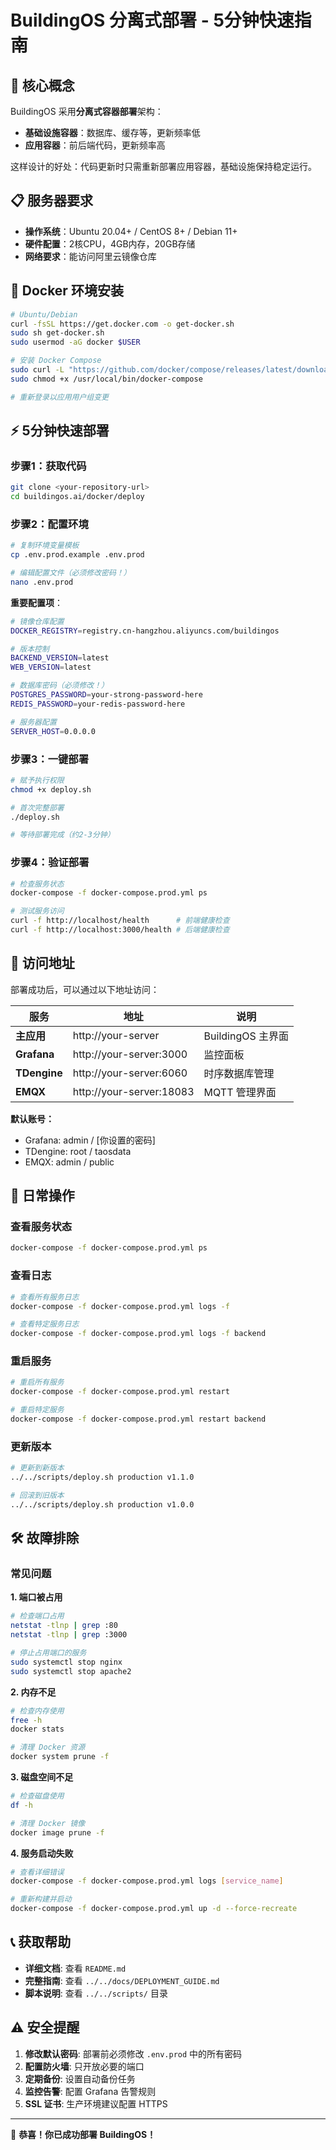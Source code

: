 # BuildingOS 分离式部署 - 5分钟快速指南

## 🎯 核心概念

BuildingOS 采用**分离式容器部署**架构：
- **基础设施容器**：数据库、缓存等，更新频率低
- **应用容器**：前后端代码，更新频率高

这样设计的好处：代码更新时只需重新部署应用容器，基础设施保持稳定运行。

## 📋 服务器要求

- **操作系统**：Ubuntu 20.04+ / CentOS 8+ / Debian 11+
- **硬件配置**：2核CPU，4GB内存，20GB存储
- **网络要求**：能访问阿里云镜像仓库

## 🐳 Docker 环境安装

```bash
# Ubuntu/Debian
curl -fsSL https://get.docker.com -o get-docker.sh
sudo sh get-docker.sh
sudo usermod -aG docker $USER

# 安装 Docker Compose
sudo curl -L "https://github.com/docker/compose/releases/latest/download/docker-compose-$(uname -s)-$(uname -m)" -o /usr/local/bin/docker-compose
sudo chmod +x /usr/local/bin/docker-compose

# 重新登录以应用用户组变更
```

## ⚡ 5分钟快速部署

### 步骤1：获取代码
```bash
git clone <your-repository-url>
cd buildingos.ai/docker/deploy
```

### 步骤2：配置环境
```bash
# 复制环境变量模板
cp .env.prod.example .env.prod

# 编辑配置文件（必须修改密码！）
nano .env.prod
```

**重要配置项**：
```bash
# 镜像仓库配置
DOCKER_REGISTRY=registry.cn-hangzhou.aliyuncs.com/buildingos

# 版本控制
BACKEND_VERSION=latest
WEB_VERSION=latest

# 数据库密码（必须修改！）
POSTGRES_PASSWORD=your-strong-password-here
REDIS_PASSWORD=your-redis-password-here

# 服务器配置
SERVER_HOST=0.0.0.0
```

### 步骤3：一键部署
```bash
# 赋予执行权限
chmod +x deploy.sh

# 首次完整部署
./deploy.sh

# 等待部署完成（约2-3分钟）
```

### 步骤4：验证部署
```bash
# 检查服务状态
docker-compose -f docker-compose.prod.yml ps

# 测试服务访问
curl -f http://localhost/health      # 前端健康检查
curl -f http://localhost:3000/health # 后端健康检查
```

## 🎯 访问地址

部署成功后，可以通过以下地址访问：

| 服务 | 地址 | 说明 |
|------|------|------|
| **主应用** | http://your-server | BuildingOS 主界面 |
| **Grafana** | http://your-server:3000 | 监控面板 |
| **TDengine** | http://your-server:6060 | 时序数据库管理 |
| **EMQX** | http://your-server:18083 | MQTT 管理界面 |

**默认账号：**
- Grafana: admin / [你设置的密码]
- TDengine: root / taosdata
- EMQX: admin / public

## 🔄 日常操作

### 查看服务状态
```bash
docker-compose -f docker-compose.prod.yml ps
```

### 查看日志
```bash
# 查看所有服务日志
docker-compose -f docker-compose.prod.yml logs -f

# 查看特定服务日志
docker-compose -f docker-compose.prod.yml logs -f backend
```

### 重启服务
```bash
# 重启所有服务
docker-compose -f docker-compose.prod.yml restart

# 重启特定服务
docker-compose -f docker-compose.prod.yml restart backend
```

### 更新版本
```bash
# 更新到新版本
../../scripts/deploy.sh production v1.1.0

# 回滚到旧版本
../../scripts/deploy.sh production v1.0.0
```

## 🛠️ 故障排除

### 常见问题

**1. 端口被占用**
```bash
# 检查端口占用
netstat -tlnp | grep :80
netstat -tlnp | grep :3000

# 停止占用端口的服务
sudo systemctl stop nginx
sudo systemctl stop apache2
```

**2. 内存不足**
```bash
# 检查内存使用
free -h
docker stats

# 清理 Docker 资源
docker system prune -f
```

**3. 磁盘空间不足**
```bash
# 检查磁盘使用
df -h

# 清理 Docker 镜像
docker image prune -f
```

**4. 服务启动失败**
```bash
# 查看详细错误
docker-compose -f docker-compose.prod.yml logs [service_name]

# 重新构建并启动
docker-compose -f docker-compose.prod.yml up -d --force-recreate
```

## 📞 获取帮助

- **详细文档**: 查看 `README.md`
- **完整指南**: 查看 `../../docs/DEPLOYMENT_GUIDE.md`
- **脚本说明**: 查看 `../../scripts/` 目录

## ⚠️ 安全提醒

1. **修改默认密码**: 部署前必须修改 `.env.prod` 中的所有密码
2. **配置防火墙**: 只开放必要的端口
3. **定期备份**: 设置自动备份任务
4. **监控告警**: 配置 Grafana 告警规则
5. **SSL 证书**: 生产环境建议配置 HTTPS

---

🎉 **恭喜！你已成功部署 BuildingOS！**